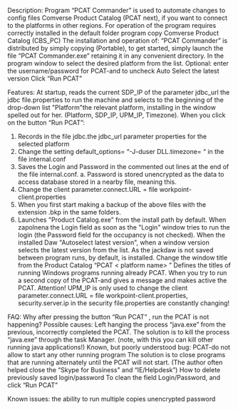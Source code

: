 Description:
Program “PCAT Commander” is used to automate changes to config files Comverse Product Catalog (PCAT next),
if you want to connect to the platforms in other regions.
For operation of the program requires correctly installed in the default folder program copy Comverse Product Catalog (CBS_PC)
The installation and operation of:
“PCAT Commander” is distributed by simply copying (Portable), to get started, simply launch the file “PCAT Commander.exe” retaining it in any convenient directory. 
In the program window to select the desired platform from the list.
Optional: 
enter the username/password for PCAT-and 
to uncheck Auto Select the latest version
Click “Run PCAT”

Features:
At startup, reads the current SDP_IP of the parameter jdbc_url the jdbc file.properties to run the machine and selects to the beginning of the drop-down list "Platform"the relevant platform, installing in the window spelled out for her. (Platform, SDP_IP, UPM_IP, Timezone).
When you click on the button “Run PCAT”:
1. Records in the file jdbc.the jdbc_url parameter properties for the selected platform
2. Change the setting default_options= “-J-duser DLL.timezone= “ in the file internal.conf
3. Saves the Login and Password in the commented out lines at the end of the file internal.conf.
a. Password is stored unencrypted as the data to access database stored in a nearby file, meaning this.
4. Change the client parameter.connect.URL = file workpoint-client.properties
5. When you first start making a backup of the above files with the extension .bkp in the same folders.
6. Launches "Product Catalog.exe" from the install path by default.
When zapolnena the Login field as soon as the "Login" window tries to run the login (the Password field for the occupancy is not checked).
When the installed Daw "Autoselect latest version", when a window version selects the latest version from the list.
As the jackdaw is not saved between program runs, by default, is installed.
Change the window title from the Product Catalog “PCAT < platform name> <time zone>”
Defines the titles of running Windows programs running already PCAT. When you try to run a second copy of the PCAT-and gives a message and makes active the PCAT.
Attention! UPM_IP is only used to change the client parameter.connect.URL = file workpoint-client.properties, 
security.server.ip in the security file.properties are constantly changing!

FAQ:
Why after pressing the button “Run PCAT” , run the PCAT is not happening?
Possible causes:
Left hanging the process “java.exe” from the previous, incorrectly completed the PCAT.
The solution is to kill the process “java.exe” through the task Manager. (note, with this you can kill other running java applications!)
 Known, but poorly understood bug: PCAT-do not allow to start any other running program
The solution is to close programs that are running alternately until the PCAT will not start. (The author often helped close the “Skype for Business” and “IE/Helpdesk”)
How to delete previously saved login/password
To clean the field Login/Password, and click “Run PCAT”

Known issues:
the ability to run multiple copies 
unencrypted password
